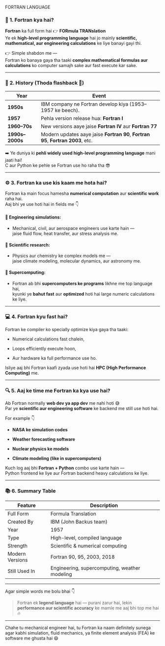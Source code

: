 

FORTRAN  LANGUAGE

### 🧠 **1. Fortran kya hai?**

**Fortran** ka full form hai 👉 **FORmula TRANslation**  
Ye ek **high-level programming language** hai jo mainly **scientific, mathematical, aur engineering calculations** ke liye banayi gayi thi.

👉 Simple shabdon me —  
Fortran ko banaya gaya tha taaki **complex mathematical formulas aur calculations** ko computer samajh sake aur fast execute kar sake.

---

### 📜 **2. History (Thoda flashback 📅)**

|Year|Event|
|---|---|
|**1950s**|IBM company ne Fortran develop kiya (1953–1957 ke beech).|
|**1957**|Pehla version release hua: **Fortran I**|
|**1960–70s**|New versions aaye jaise **Fortran IV** aur **Fortran 77**|
|**1990s–2000s**|Modern updates aaye jaise **Fortran 90**, **Fortran 95**, **Fortran 2003**, etc.|

➡️ Ye duniya ki **pehli widely used high-level programming language** mani jaati hai!  
C aur Python ke pehle se Fortran use ho raha tha 😎

---

### ⚙️ **3. Fortran ka use kis kaam me hota hai?**

Fortran ka main focus hamesha **numerical computation** aur **scientific work** raha hai.  
Aaj bhi ye use hoti hai in fields me 👇

#### 🔹 Engineering simulations:

- Mechanical, civil, aur aerospace engineers use karte hain —  
    jaise fluid flow, heat transfer, aur stress analysis me.
    

#### 🔹 Scientific research:

- Physics aur chemistry ke complex models me —  
    jaise climate modeling, molecular dynamics, aur astronomy me.
    

#### 🔹 Supercomputing:

- Fortran ab bhi **supercomputers ke programs** likhne me top language hai,  
    kyunki ye **bahut fast** aur **optimized** hoti hai large numeric calculations ke liye.
    

---

### 💻 **4. Fortran kyu fast hai?**

Fortran ke compiler ko specially optimize kiya gaya tha taaki:

- Numerical calculations fast chalein,
    
- Loops efficiently execute hoon,
    
- Aur hardware ka full performance use ho.
    

Isliye aaj bhi Fortran kaafi zyada use hoti hai **HPC (High Performance Computing)** me.

---

### 🔍 **5. Aaj ke time me Fortran ka kya use hai?**

Ab Fortran normally **web dev ya app dev** me nahi hoti 😅  
Par ye **scientific aur engineering software** ke backend me still use hoti hai.

For example 👇

- **NASA ke simulation codes**
    
- **Weather forecasting software**
    
- **Nuclear physics ke models**
    
- **Climate modeling (like in supercomputers)**
    

Kuch log aaj bhi **Fortran + Python** combo use karte hain —  
Python frontend ke liye aur Fortran backend heavy calculations ke liye.

---

### 📚 **6. Summary Table**

|Feature|Description|
|---|---|
|Full Form|Formula Translation|
|Created By|IBM (John Backus team)|
|Year|1957|
|Type|High-level, compiled language|
|Strength|Scientific & numerical computing|
|Modern Versions|Fortran 90, 95, 2003, 2018|
|Still Used In|Engineering, supercomputing, weather modeling|

---

Agar simple words me bolu bhai 👇

> Fortran ek **legend language** hai — purani zarur hai, lekin **performance aur scientific accuracy** ke mamle me aaj bhi top me hai 🔥

---

Chahe tu mechanical engineer hai, tu Fortran ka naam definitely sunega agar kabhi simulation, fluid mechanics, ya finite element analysis (FEA) ke software me ghusta hai 😄